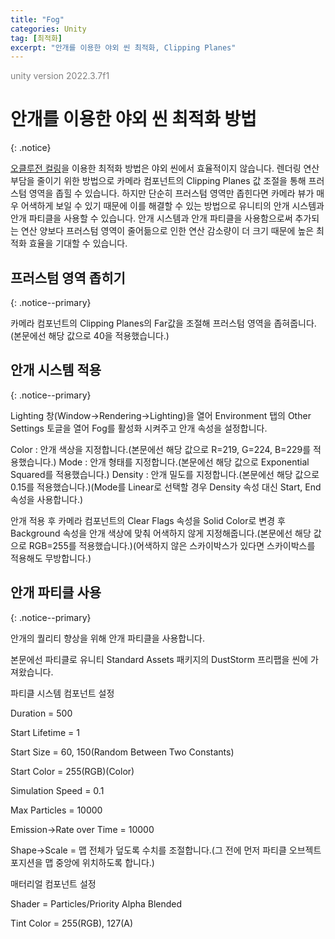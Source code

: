 ```yaml
---
title: "Fog"
categories: Unity
tag: [최적화]
excerpt: "안개를 이용한 야외 씬 최적화, Clipping Planes"
---
```





<span style="color:gray">unity version 2022.3.7f1</span>




# 안개를 이용한 야외 씬 최적화 방법
{: .notice}

<a href="https://dduriba.github.io/Unity/occlusion-culling-frustum-culling/" target="_blank" class="color-function">오클루전 컬링</a>을 이용한 최적화 방법은 야외 씬에서 효율적이지 않습니다. 렌더링 연산 부담을 줄이기 위한 방법으로 카메라 컴포넌트의 <span class="color-string">Clipping Planes</span> 값 조절을 통해 프러스텀 영역을 좁힐 수 있습니다. 하지만 단순히 프러스텀 영역만 좁힌다면 카메라 뷰가 매우 어색하게 보일 수 있기 때문에 이를 해결할 수 있는 방법으로 유니티의 안개 시스템과 안개 파티클을 사용할 수 있습니다. 안개 시스템과 안개 파티클을 사용함으로써 추가되는 연산 양보다 프러스텀 영역이 줄어듦으로 인한 연산 감소량이 더 크기 때문에 높은 최적화 효율을 기대할 수 있습니다.




## 프러스텀 영역 좁히기
{: .notice--primary}

카메라 컴포넌트의 <span class="color-string">Clipping Planes</span>의 Far값을 조절해 프러스텀 영역을 좁혀줍니다.(본문에선 해당 값으로 40을 적용했습니다.)




## 안개 시스템 적용
{: .notice--primary}

Lighting 창(<span class="color-control">Window</span>→<span class="color-control">Rendering</span>→<span class="color-control">Lighting</span>)을 열어 Environment 탭의 Other Settings 토글을 열어 <span class="color-string">Fog</span>를 활성화 시켜주고 안개 속성을 설정합니다.

<span class="ul-1">
<span class="color-keyword">Color</span> : 안개 색상을 지정합니다.(본문에선 해당 값으로 R=219, G=224, B=229를 적용했습니다.)
</span>

<span class="ul-1">
<span class="color-keyword">Mode</span> : 안개 형태를 지정합니다.(본문에선 해당 값으로 Exponential Squared를 적용했습니다.)
</span>

<span class="ul-1">
<span class="color-keyword">Density</span> : 안개 밀도를 지정합니다.(본문에선 해당 값으로 0.15를 적용했습니다.)(Mode를 Linear로 선택할 경우 Density 속성 대신 Start, End 속성을 사용합니다.)
</span>

안개 적용 후 카메라 컴포넌트의 <span class="color-string">Clear Flags</span> 속성을 Solid Color로 변경 후 Background 속성을 안개 색상에 맞춰 어색하지 않게 지정해줍니다.(본문에선 해당 값으로 RGB=255를 적용했습니다.)(어색하지 않은 스카이박스가 있다면 스카이박스를 적용해도 무방합니다.)




## 안개 파티클 사용
{: .notice--primary}

안개의 퀄리티 향상을 위해 안개 <span class="color-string">파티클</span>을 사용합니다.

본문에선 파티클로 유니티 Standard Assets 패키지의 DustStorm 프리팹을 씬에 가져왔습니다.

<span class="ul-1">파티클 시스템 컴포넌트 설정</span>

<span class="ul-2">Duration = 500</span>

<span class="ul-2">Start Lifetime = 1</span>

<span class="ul-2">Start Size = 60, 150(Random Between Two Constants)</span>

<span class="ul-2">Start Color = 255(RGB)(Color)</span>

<span class="ul-2">Simulation Speed = 0.1</span>

<span class="ul-2">Max Particles = 10000</span>

<span class="ul-2">Emission->Rate over Time = 10000</span>

<span class="ul-2">Shape->Scale = 맵 전체가 덮도록 수치를 조절합니다.(그 전에 먼저 파티클 오브젝트 포지션을 맵 중앙에 위치하도록 합니다.)</span>

<span class="ul-1">매터리얼 컴포넌트 설정</span>

<span class="ul-2">Shader = Particles/Priority Alpha Blended</span>

<span class="ul-2">Tint Color = 255(RGB), 127(A)</span>